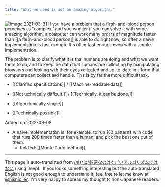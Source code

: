 ```yaml
---
title: "What we need is not an amazing algorithm."
---
```


![image](https://gyazo.com/cc84ebc5082f4942ed78af61fac09486/thumb/1000)
2021-03-31
If you have a problem that a flesh-and-blood person perceives as "complex," and you wonder if you can solve it with some amazing algorithm, a computer can work many orders of magnitude faster than [[a flesh-and-blood person]] is able to do right now, so often a naive implementation is fast enough. It's often fast enough even with a simple implementation.

The problem is to clarify what it is that humans are doing and what we want them to do, and to keep the data that humans are collecting by manipulating browsers and looking with their eyes collected and up-to-date in a form that computers can collect and handle. This is by far the more difficult task.
- [[Clarified specifications]] / [[Machine-readable data]]

- [[Not technically difficult.]]  /  [[Technically, it can be done.]]
- [[Algorithmically simple]]
- [[Technically possible]]

Added on 2022-09-08
- A naive implementation is, for example, to run 100 patterns with code that runs 200 times faster than a human, and pick the best one out of them.
    - Related: [[Monte Carlo method]].


---
This page is auto-translated from [/nishio/必要なのはすごいアルゴリズムではない](https://scrapbox.io/nishio/必要なのはすごいアルゴリズムではない) using DeepL. If you looks something interesting but the auto-translated English is not good enough to understand it, feel free to let me know at [@nishio_en](https://twitter.com/nishio_en). I'm very happy to spread my thought to non-Japanese readers.